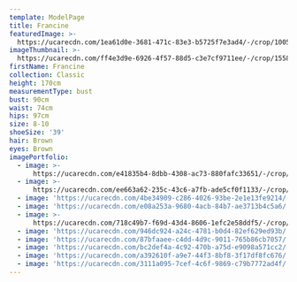 ```yaml
---
template: ModelPage
title: Francine
featuredImage: >-
  https://ucarecdn.com/1ea61d0e-3681-471c-83e3-b5725f7e3ad4/-/crop/1005x514/0,108/-/preview/
imageThumbnail: >-
  https://ucarecdn.com/ff4e3d9e-6926-4f57-88d5-c3e7cf9711ee/-/crop/1558x2145/0,306/-/preview/
firstName: Francine
collection: Classic
height: 170cm
measurementType: bust
bust: 90cm
waist: 74cm
hips: 97cm
size: 8-10
shoeSize: '39'
hair: Brown
eyes: Brown
imagePortfolio:
  - image: >-
      https://ucarecdn.com/e41835b4-8dbb-4308-ac73-880fafc33651/-/crop/1579x2138/0,308/-/preview/
  - image: >-
      https://ucarecdn.com/ee663a62-235c-43c6-a7fb-ade5cf0f1133/-/crop/2129x2657/0,543/-/preview/
  - image: 'https://ucarecdn.com/4be34909-c286-4026-93be-2e1e13fe9214/'
  - image: 'https://ucarecdn.com/e08a253a-9680-4acb-84b7-ae3713b4c5a6/'
  - image: >-
      https://ucarecdn.com/718c49b7-f69d-43d4-8606-1efc2e58ddf5/-/crop/996x598/0,33/-/preview/
  - image: 'https://ucarecdn.com/946dc924-a24c-4781-b0d4-82ef629ed93b/'
  - image: 'https://ucarecdn.com/87bfaaee-c4dd-4d9c-9011-765b86cb7057/'
  - image: 'https://ucarecdn.com/bc2def4a-4c92-470b-a75d-e9098a571cc2/'
  - image: 'https://ucarecdn.com/a392610f-a9e7-44f3-8bf8-3f17df8fc676/'
  - image: 'https://ucarecdn.com/3111a095-7cef-4c6f-9869-c79b7772ad4f/'
---
```


